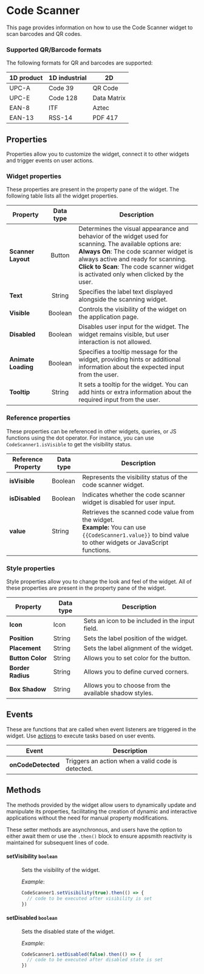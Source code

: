 
# Code Scanner
This page provides information on how to use the Code Scanner widget to scan barcodes and QR codes.

<VideoEmbed host="youtube" videoId="Suhefwa5pz0" title="How To Build A Self-Checkout Payment System With The Code Scanner Widget" caption="Building a Self-Checkout Payment System with Code Scanner Widget"/>


### Supported QR/Barcode formats

The following formats for QR and barcodes are supported:

| 1D product | 1D industrial | 2D          |
| ---------- | ------------- | ----------- |
| UPC-A      | Code 39       | QR Code     |
| UPC-E      | Code 128      | Data Matrix |
| EAN-8      | ITF           | Aztec       |
| EAN-13     | RSS-14        | PDF 417     |

## Properties

Properties allow you to customize the widget, connect it to other widgets and trigger events on user actions.


### Widget properties

These properties are present in the property pane of the widget. The following table lists all the widget properties.

| Property            	|         Data type        	| Description                                                                                                                                                                                                                                                                                                                                                                                            	|
|---------------------	|:------------------------:	|--------------------------------------------------------------------------------------------------------------------------------------------------------------------------------------------------------------------------------------------------------------------------------------------------------------------------------------------------------------------------------------------------------	|
| **Scanner Layout** | Button           | Determines the visual appearance and behavior of the widget used for scanning. The available options are:<br/>**Always On**:  The code scanner widget is always active and ready for scanning.<br/>**Click to Scan**: The code scanner widget is activated only when clicked by the user.   | NA                           |
| **Text**                    | String           | Specifies the label text displayed alongside the scanning widget.    | NA                           |
| **Visible**                   | Boolean | Controls the visibility of the widget on the application page. | `{{CodeScanner.isVisible}}`  |
| **Disabled**               | Boolean | Disables user input for the widget. The widget remains visible, but user interaction is not allowed.      | `{{CodeScanner.isDisabled}}` |
| **Animate Loading**               | Boolean           | Specifies a tooltip message for the widget, providing hints or additional information about the expected input from the user.| NA                           |
| **Tooltip**                | String           | It sets a tooltip for the widget. You can add hints or extra information about the required input from the user.         | NA                           |

### Reference properties

These properties can be referenced in other widgets, queries, or JS functions using the dot operator. For instance, you can use `CodeScanner1.isVisible` to get the visibility status.

| Reference Property | Data type | Description                                                                                                                                                    |
| ----------------- | ------------ | -------------------------------------------------------------------------------------------------------------------------------------------------- |
| **isVisible**  | Boolean| Represents the visibility status of the code scanner widget. |
| **isDisabled**       | Boolean | Indicates whether the code scanner widget is disabled for user input.                                                                                 |
| **value**           | String              | Retrieves the scanned code value from the widget. <br/> **Example:** You can use `{{CodeScanner1.value}}` to bind value to other widgets or JavaScript functions.                                                                                                                                        | `{{CodeScanner.value}}`      |


### Style properties

Style properties allow you to change the look and feel of the widget. All of these properties are present in the property pane of the widget.

|  Property   | Data type |  Description                                                                                                                                                                      |
| -----------------| ------------ | -------------------------------------------------------------------------------------------------------------------------------------------------------------------------------- |
| **Icon**         | Icon  | Sets an icon to be included in the input field.        |
| **Position**     | String  | Sets the label position of the widget.                 |
| **Placement**      | String| Sets the label alignment of the widget.                |
| **Button Color**   | String| Allows you to set color for the button.                |
| **Border Radius**  | String| Allows you to define curved corners.                   |
| **Box Shadow**     | String| Allows you to choose from the available shadow styles. |



## Events

These are functions that are called when event listeners are triggered in the widget. Use [actions](/reference/appsmith-framework/widget-actions) to execute tasks based on user events.


| Event       | Description                                                                                                                                                                                                                     |
| ----------- | ------------------------------------------------------------------------------------------------------------------------------------------------------------------------------------------------------------------------------- |
| **onCodeDetected** | Triggers an action when a valid code is detected. |


## Methods

The methods provided by the widget allow users to dynamically update and manipulate its properties, facilitating the creation of dynamic and interactive applications without the need for manual property modifications. 

These setter methods are asynchronous, and users have the option to either await them or use the `.then()` block to ensure appsmith reactivity is maintained for subsequent lines of code.


#### setVisibility `boolean`

<dd>

Sets the visibility of the widget.

*Example*:

```js
CodeScanner1.setVisibility(true).then(() => {
  // code to be executed after visibility is set
})
```

</dd>


#### setDisabled `boolean`

<dd>

Sets the disabled state of the widget.

*Example*:

```js
CodeScanner1.setDisabled(false).then(() => {
  // code to be executed after disabled state is set
})
```

</dd>


